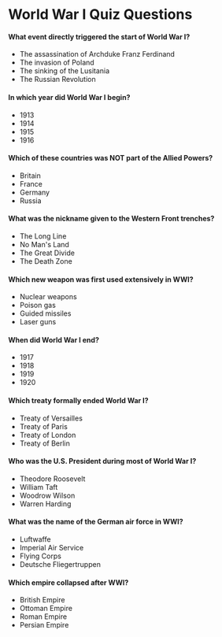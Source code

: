 # World War I Quiz Questions

#### What event directly triggered the start of World War I?
* The assassination of Archduke Franz Ferdinand
* The invasion of Poland
* The sinking of the Lusitania
* The Russian Revolution

#### In which year did World War I begin?
* 1913
* 1914
* 1915
* 1916

#### Which of these countries was NOT part of the Allied Powers?
* Britain
* France
* Germany
* Russia

#### What was the nickname given to the Western Front trenches?
* The Long Line
* No Man's Land
* The Great Divide
* The Death Zone

#### Which new weapon was first used extensively in WWI?
* Nuclear weapons
* Poison gas
* Guided missiles
* Laser guns

#### When did World War I end?
* 1917
* 1918
* 1919
* 1920

#### Which treaty formally ended World War I?
* Treaty of Versailles
* Treaty of Paris
* Treaty of London
* Treaty of Berlin

#### Who was the U.S. President during most of World War I?
* Theodore Roosevelt
* William Taft
* Woodrow Wilson
* Warren Harding

#### What was the name of the German air force in WWI?
* Luftwaffe
* Imperial Air Service
* Flying Corps
* Deutsche Fliegertruppen

#### Which empire collapsed after WWI?
* British Empire
* Ottoman Empire
* Roman Empire
* Persian Empire